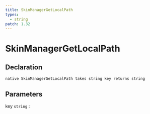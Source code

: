 ```yaml
---
title: SkinManagerGetLocalPath
types:
  - string
patch: 1.32
---
```


# SkinManagerGetLocalPath

## Declaration

```jass
native SkinManagerGetLocalPath takes string key returns string
```

## Parameters
key `string`
: 

